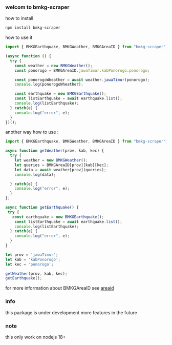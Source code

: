 ### welcom to bmkg-scraper

how to install

```bash
npm install bmkg-scraper

```

how to use it 
```javascript
import { BMKGEarthquake, BMKGWeather, BMKGAreaID } from "bmkg-scraper";

(async function () {
  try { 
    const weather = new BMKGWeather();
    const ponorogo = BMKGAreaID.jawaTimur.kabPonorogo.ponorogo;

    const ponorogoWheather = await weather.jawaTimur(ponorogo);
    console.log(ponorogoWheather);

    const earthquake = new BMKGEarthquake();
    const listEarthquake = await earthquake.list();
    console.log(listEarthquake);
  } catch(e) {
    console.log("error", e);
  }
})();
```

another way how to use :
```javascript
import { BMKGEarthquake, BMKGWeather, BMKGAreaID } from "bmkg-scraper";

async function getWeather(prov, kab, kec) {
  try { 
    let weather = new BMKGWeather();
    let queries = BMKGAreaID[prov][kab][kec];
    let data = await weather[prov](queries);
    console.log(data);

  } catch(e) {
    console.log("error", e);
  }
};

async function getEarthquake() {
 try {
   const earthquake = new BMKGEarthquake();
    const listEarthquake = await earthquake.list();
    console.log(listEarthquake);
  } catch(e) {
    console.log("error", e);
  }
}

let prov = 'jawaTimur';
let kab = 'kabPonorogo';
let kec = 'ponorogo';

getWeather(prov, kab, kec); 
getEarthquake();
```

for more information about BMKGAreaID see [areaid](https://github.com/ka-shifuka/BMKG-scraper/tree/main/src/data/areaIDList)


### info
this package is under development more features in the future
### note
this only work on nodejs 18+
